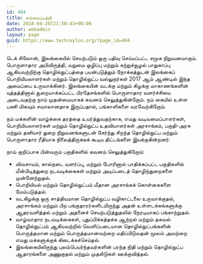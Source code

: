 ```yaml
---
id: 404
title: எம்மைப்பற்றி
date: 2018-04-26T21:50:43+00:00
author: webadmin
layout: page
guid: https://www.techceylon.org/?page_id=404
---
```

டெக் சிலோன், இலங்கையில் செயற்படும் ஒரு பதிவு செய்யப்பட்ட சமூக நிறுவனமாகும். பொருளாதார அபிவிருத்தி, வறுமை ஒழிப்பு மற்றும் சுற்றுச்சூழல் பாதுகாப்பு ஆகியவற்றிற்கு தொழில்நுட்பத்தை பயன்படுத்தும் நோக்கத்துடன் இலங்கைப் பொறியியலாளர்கள் மற்றும் தொழில்நுட்ப வல்லுநர்கள் 2017 ஆம் ஆண்டில் இந்த அமைப்பை உருவாக்கினர். இலங்கையின் வடக்கு மற்றும் கிழக்கு மாகாணங்களின் யுத்தத்தினால் சூறையாக்கப்பட்ட பிரதேசங்களில் பொருளாதார வளர்ச்சியை அடைவதற்கு நாம் முதன்மையாகக் கவனம் செலுத்துகின்றோம். நம் கையில் உள்ள பணி மிகவும் சவாலானதாக இருப்பதால், பங்காளிகளை வரவேற்கிறோம்.

நம் மக்களின் வாழ்க்கை தரத்தை உயர்த்துவதற்காக, எமது வடிவமைப்பாளர்கள், பொறியியலாளர்கள் மற்றும் தொழில்நுட்ப உதவியாளர்கள் அரசாங்கம், பகுதி-அரசு மற்றும் தனியார் துறை நிறுவனங்களுடன் சேர்ந்து சிறந்த தொழில்நுட்ப மற்றும் பொருளாதார ரீதியாக நிலைத்திருக்கக் கூடிய திட்டங்களை இயக்குகின்றனர்.

நாம் குறிப்பாக பின்வரும் பகுதிகளில் கவனம் செலுத்துகிறோம்:

  * விவசாயம், கால்நடை வளர்ப்பு, மற்றும் போரினால் பாதிக்கப்பட்ட பகுதிகளில் மீன்பிடித்துறை நடவடிக்கைகள் மற்றும் அடிப்படைத் தொழிற்துறைகளை முன்னேற்றுதல்.
  * பொறியியல் மற்றும் தொழில்நுட்பம் மீதான அரசாங்கக் கொள்கைகளை மேம்படுத்தல்.
  * வடகிழக்கு ஒரு சாத்தியமான தொழில்நுட்ப வழிகாட்டலை உருவாக்குதல், அரசாங்கம் மற்றும் பிற பங்குதாரர்களிடமிருந்து அதன் உள்ளடக்கங்களுக்கு ஆதரவளித்தல் மற்றும் அதனைச் செயற்படுத்துதலில் நேரடியாகப் பங்காற்றுதல்.
  * வாழ்வாதார நடவடிக்கைகள், புதுப்பிக்கத்தக்க ஆற்றல் மற்றும் தகவல் தொழில்நுட்பம் ஆகியவற்றில் வெளிப்படையான தொழில்நுட்பங்களின் பொருத்தமான மற்றும் பொருத்தமானவற்றை மதிப்பிடுவதன் மூலம் அவற்றை எமது மக்களுக்குக் கிடைக்கச்செய்தல்.
  * இலங்கையிலிருந்து புலம்பெயர்ந்தவர்களின் பரந்த நிதி மற்றும் தொழில்நுட்ப ஆதாரங்களை அணுகுதல் மற்றும் முதலீடுகள் ஊக்குவித்தல்.
